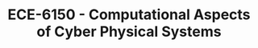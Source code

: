 ---
layout: course
title: ECE-6150 - Computational Aspects of Cyber Physical Systems
aliases: 
course_id: ECE-6150
permalink: /ECE-6150/
avg_difficulty: 0
avg_rating: 0
avg_workload: 0
type: course_page
---